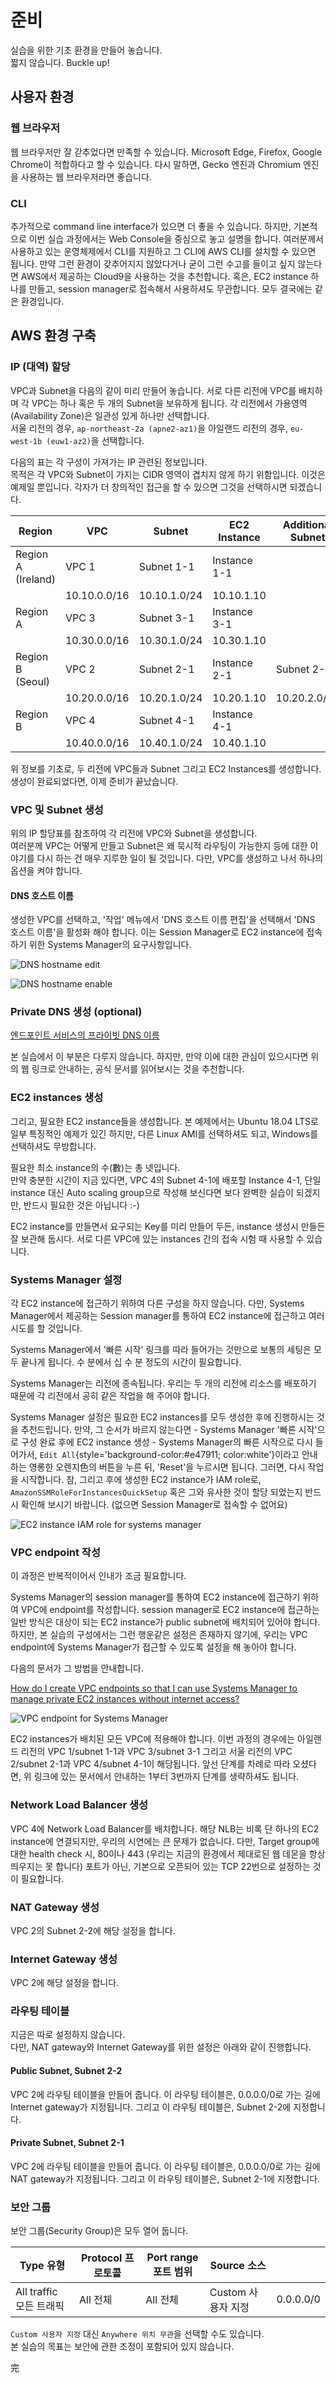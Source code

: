 # 준비

실습을 위한 기초 환경을 만들어 놓습니다.  
짧지 않습니다. Buckle up!

## 사용자 환경

### 웹 브라우저

웹 브라우저만 잘 갇추었다면 만족할 수 있습니다.
Microsoft Edge, Firefox, Google Chrome이 적합하다고 할 수 있습니다.
다시 말하면, Gecko 엔진과 Chromium 엔진을 사용하는 웹 브라우저라면 좋습니다.

### CLI

추가적으로 command line interface가 있으면 더 좋을 수 있습니다.
하지만, 기본적으로 이번 실습 과정에서는 Web Console을 중심으로 놓고 설명을 합니다.
여러분께서 사용하고 있는 운영체제에서 CLI를 지원하고 그 CLI에 AWS CLI를 설치할 수 있으면
됩니다. 만약 그런 환경이 갖추어지지 않았다거나 굳이 그런 수고를 들이고 싶지 않는다면
AWS에서 제공하는 Cloud9을 사용하는 것을 추천합니다.
혹은, EC2 instance 하나를 만들고, session manager로 접속해서 사용하셔도 무관합니다.
모두 결국에는 같은 환경입니다.

## AWS 환경 구축

### IP (대역) 할당

VPC과 Subnet을 다음의 같이 미리 만들어 놓습니다.
서로 다른 리전에 VPC를 배치하며 각 VPC는 하나 혹은 두 개의 Subnet을 보유하게 됩니다.
각 리전에서 가용영역(Availability Zone)은 일관성 있게 하나만 선택합니다.  
서울 리전의 경우, `ap-northeast-2a (apne2-az1)`을
아일랜드 리전의 경우, `eu-west-1b (euw1-az2)`을 선택합니다.

다음의 표는 각 구성이 가져가는 IP 관련된 정보입니다.  
목적은 각 VPC와 Subnet이 가지는 CIDR 영역이 겹치지 않게 하기 위함입니다.
이것은 예제일 뿐입니다. 각자가 더 창의적인 접근을 할 수 있으면 그것을 선택하시면 되겠습니다.

| Region             | VPC          | Subnet       | EC2 Instance | Additional Subnet|
|--------------------|--------------|--------------|--------------|--------|
| Region A (Ireland) | VPC 1        | Subnet 1-1   | Instance 1-1 |        |
|                    | 10.10.0.0/16 | 10.10.1.0/24 | 10.10.1.10   |        |
| Region A           | VPC 3        | Subnet 3-1   | Instance 3-1 |        |
|                    | 10.30.0.0/16 | 10.30.1.0/24 | 10.30.1.10   |        |
| Region B (Seoul)   | VPC 2        | Subnet 2-1   | Instance 2-1 | Subnet 2-2    |
|                    | 10.20.0.0/16 | 10.20.1.0/24 | 10.20.1.10   |10.20.2.0/24    |
| Region B           | VPC 4        | Subnet 4-1   | Instance 4-1 | |
|                    | 10.40.0.0/16 | 10.40.1.0/24 | 10.40.1.10   | |

위 정보를 기초로, 두 리전에 VPC들과 Subnet 그리고 EC2 Instances를 생성합니다.
생성이 완료되었다면, 이제 준비가 끝났습니다.

### VPC 및 Subnet 생성

위의 IP 할당표를 참조하여 각 리전에 VPC와 Subnet을 생성합니다.  
여러분께 VPC는 어떻게 만들고 Subnet은 왜 묵시적 라우팅이 가능한지 등에 대한 이야기를
다시 하는 건 매우 지루한 일이 될 것입니다.
다만, VPC를 생성하고 나서 하나의 옵션을 켜야 합니다.

#### DNS 호스트 이름

생성한 VPC를 선택하고, '작업' 메뉴에서 'DNS 호스트 이름 편집'을 선택해서
'DNS 호스트 이름'을 활성화 해야 합니다. 이는 Session Manager로 EC2 instance에 접속하기 위한
Systems Manager의 요구사항입니다.

![DNS hostname edit](../images/networking/vpc-edit-dns-hostname.png)

![DNS hostname enable](../images/networking/vpc-edit-dns-hostname-enable.png)

### Private DNS 생성 (optional)

[엔드포인트 서비스의 프라이빗 DNS 이름](https://docs.aws.amazon.com/ko_kr/vpc/latest/userguide/verify-domains.html)

본 실습에서 이 부분은 다루지 않습니다. 하지만, 만약 이에 대한 관심이 있으시다면
위의 웹 링크로 안내하는, 공식 문서를 읽어보시는 것을 추천합니다.

### EC2 instances 생성

그리고, 필요한 EC2 instance들을 생성합니다. 본 예제에서는 Ubuntu 18.04 LTS로 일부 특징적인
예제가 있긴 하지만, 다른 Linux AMI를 선택하셔도 되고, Windows를 선택하셔도 무방합니다.

필요한 최소 instance의 수(數)는 총 넷입니다.  
만약 충분한 시간이 지금 있다면, VPC 4의 Subnet 4-1에 배포할 Instance 4-1, 단일 instance 대신
Auto scaling group으로 작성해 보신다면 보다 완벽한 실습이 되겠지만, 반드시 필요한 것은 아닙니다 :-)

EC2 instance를 만들면서 요구되는 Key를 미리 만들어 두든, instance 생성시 만들든 잘 보관해 둡시다.
서로 다른 VPC에 있는 instances 간의 접속 시험 때 사용할 수 있습니다.

### Systems Manager 설정

각 EC2 instance에 접근하기 위하여 다른 구성을 하지 않습니다.
다만, Systems Manager에서 제공하는 Session manager를 통하여 EC2 instance에 접근하고
여러 시도를 할 것입니다.

Systems Manager에서 '빠른 시작' 링크를 따라 들어가는 것만으로 보통의 세팅은 모두 끝나게 됩니다.
수 분에서 십 수 분 정도의 시간이 필요합니다.

Systems Manager는 리전에 종속됩니다. 우리는 두 개의 리전에 리소스를 배포하기 때문에
각 리전에서 공히 같은 작업을 해 주어야 합니다.

Systems Manager 설정은 필요한 EC2 instances를 모두 생성한 후에 진행하시는 것을 추천드립니다.
만약, 그 순서가 바르지 않는다면 - Systems Manager '빠른 시작'으로 구성 완료 후에 EC2 instance 생성 -
Systems Manager의 빠른 시작으로 다시 들어가서, `Edit All`{style='background-color:#e47911; color:white'}이라고 안내하는 영롱한 오렌지色의 버튼을
누른 뒤, 'Reset'을 누르시면 됩니다. 그러면, 다시 작업을 시작합니다.
참, 그리고 후에 생성한 EC2 instance가 IAM role로, `AmazonSSMRoleForInstancesQuickSetup`
혹은 그와 유사한 것이 할당 되었는지 반드시 확인해 보시기 바랍니다. (없으면 Session Manager로
접속할 수 없어요)

![EC2 instance IAM role for systems manager](../images/networking/ec2-instance-iam-role.png)

### VPC endpoint 작성

이 과정은 반복적이어서 인내가 조금 필요합니다.

Systems Manager의 session manager를 통하여 EC2 instance에 접근하기 위하여
VPC에 endpoint를 작성합니다.
session manager로 EC2 instance에 접근하는 일반 방식은 대상이 되는 EC2 instance가
public subnet에 배치되어 있어야 합니다.
하지만, 본 실습의 구성에서는 그런 행운같은 설정은 존재하지 않기에, 우리는 VPC endpoint에
Systems Manager가 접근할 수 있도록 설정을 해 놓아야 합니다.

다음의 문서가 그 방법을 안내합니다.

[How do I create VPC endpoints so that I can use Systems Manager to manage private EC2 instances without internet access?](https://aws.amazon.com/premiumsupport/knowledge-center/ec2-systems-manager-vpc-endpoints/)

![VPC endpoint for Systems Manager](../images/networking/vpc-endpoint-ssm.png)

EC2 instances가 배치된 모든 VPC에 적용해야 합니다. 이번 과정의 경우에는
아일랜드 리전의 VPC 1/subnet 1-1과 VPC 3/subnet 3-1
그리고 서울 리전의 VPC 2/subnet 2-1과 VPC 4/subnet 4-1이 해당됩니다.
앞선 단계를 차례로 따라 오셨다면, 위 링크에 있는 문서에서 안내하는 1부터 3번까지 단계를 생략하셔도 됩니다.

### Network Load Balancer 생성

VPC 4에 Network Load Balancer를 배치합니다. 해당 NLB는 비록 단 하나의 EC2 instance에
연결되지만, 우리의 시연에는 큰 문제가 없습니다.
다만, Target group에 대한 health check 시, 80이나 443
(우리는 지금의 환경에서 제대로된 웹 데몬을 항상 띄우지는 못 합니다)
포트가 아닌, 기본으로 오픈되어 있는 TCP 22번으로 설정하는 것이 필요합니다.

### NAT Gateway 생성

VPC 2의 Subnet 2-2에 해당 설정을 합니다.

### Internet Gateway 생성

VPC 2에 해당 설정을 합니다.

### 라우팅 테이블

지금은 따로 설정하지 않습니다.  
다만, NAT gateway와 Internet Gateway를 위한 설정은 아래와 같이 진행합니다.

#### Public Subnet, Subnet 2-2

VPC 2에 라우팅 테이블을 만들어 줍니다. 이 라우팅 테이블은, 0.0.0.0/0로 가는 길에 Internet gateway가 지정됩니다.
그리고 이 라우팅 테이블은, Subnet 2-2에 지정합니다.

#### Private Subnet, Subnet 2-1

VPC 2에 라우팅 테이블을 만들어 줍니다. 이 라우팅 테이블은, 0.0.0.0/0로 가는 길에 NAT gateway가 지정됩니다.
그리고 이 라우팅 테이블은, Subnet 2-1에 지정합니다.

### 보안 그룹

보안 그룹(Security Group)은 모두 열어 둡니다.

| Type 유형 | Protocol 프로토콜 | Port range 포트 범위 | Source 소스 | |
|------|----------|------------|--------|---|
|All traffic 모든 트래픽 | All 전체 | All 전체 | Custom 사용자 지정 | 0.0.0.0/0 |

`Custom 사용자 지정` 대신 `Anywhere 위치 무관`을 선택할 수도 있습니다.  
본 실습의 목표는 보안에 관한 조정이 포함되어 있지 않습니다.

完
